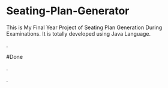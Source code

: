 # Seating-Plan-Generator

This is My Final Year Project of Seating Plan Generation During Examinations. It is totally developed using Java Language.









































.





















































#Done










































































































.




































































































































































































































































































































































































































































































.






































